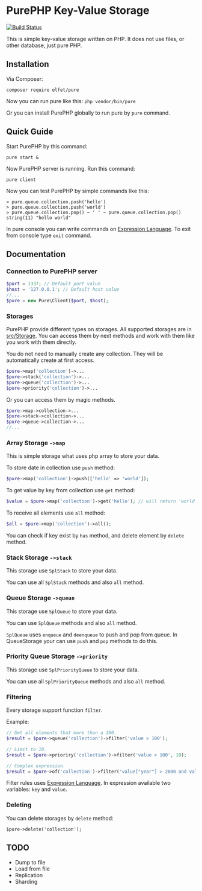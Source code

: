 # PurePHP Key-Value Storage
[![Build Status](https://travis-ci.org/elfet/purephp.svg?branch=master)](https://travis-ci.org/elfet/purephp)

This is simple key-value storage written on PHP. It does not use files, or other database, just pure PHP.

## Installation
Via Composer:

```
composer require elfet/pure
```

Now you can run pure like this: `php vendor/bin/pure`

Or you can install PurePHP globally to run pure by `pure` command.

## Quick Guide
Start PurePHP by this command:

```
pure start &
```

Now PurePHP server is running. Run this command:

```
pure client
```

Now you can test PurePHP by simple commands like this:

```
> pure.queue.collection.push('hello')
> pure.queue.collection.push('world')
> pure.queue.collection.pop() ~ ' ' ~ pure.queue.collection.pop()
string(11) "hello world"
```

In pure console you can write commands on [Expression Language](https://github.com/symfony/expression-language). To exit from console type `exit` command.

## Documentation

### Connection to PurePHP server
```php
$port = 1337; // Default port value
$host = '127.0.0.1'; // Default host value
//...
$pure = new Pure\Client($port, $host);
```

### Storages

PurePHP provide different types on storages. All supported storages are in [src/Storage](https://github.com/elfet/purephp/tree/master/src/Storage). You can access them by next methods and work with them like you work with them directly.

You do not need to manually create any collection. They will be automatically create at first access.

```php
$pure->map('collection')->...
$pure->stack('collection')->...
$pure->queue('collection')->...
$pure->priority('collection')->...
```

Or you can access them by magic methods.

```php
$pure->map->collection->...
$pure->stack->collection->...
$pure->queue->collection->...
//...
```

### Array Storage `->map`

This is simple storage what uses php array to store your data. 

To store date in collection use `push` method:
```php
$pure->map('collection')->push(['hello' => 'world']);
```

To get value by key from collection use `get` method:
```php
$value = $pure->map('collection')->get('hello'); // will return 'world'.
```

To receive all elements use `all` method:
```php
$all = $pure->map('collection')->all();
```

You can check if key exist by `has` method, and delete element by `delete` method.

### Stack Storage `->stack`

This storage use `SplStack` to store your data.

You can use all `SplStack` methods and also `all` method.

### Queue Storage `->queue`

This storage use `SplQueue` to store your data.

You can use `SplQueue` methods and also `all` method.

`SplQueue` uses `enqueue` and `deenqueue` to push and pop from queue. In QueueStorage your can use `push` and `pop` methods to do this.

### Priority Queue Storage `->priority`

This storage use `SplPriorityQueue` to store your data.

You can use all `SplPriorityQueue` methods and also `all` method.

### Filtering

Every storage support function `filter`.

Example:

```php
// Get all elements that more than a 100.
$result = $pure->queue('collection')->filter('value > 100');

// Limit to 10.
$result = $pure->prioriry('collection')->filter('value > 100', 10);

// Complex expression.
$result = $pure->of('collection')->filter('value["year"] > 2000 and value["name"] matches "/term/"');
```

Filter rules uses [Expression Language](https://github.com/symfony/expression-language).
In expression available two variables: `key` and `value`.

### Deleting 

You can delete storages by `delete` method:

```
$pure->delete('collection');
```

## TODO

* Dump to file
* Load from file
* Replication 
* Sharding 
